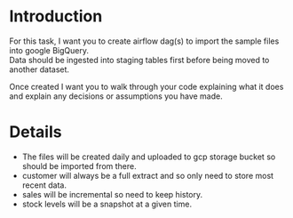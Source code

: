 # Introduction
For this task, I want you to create airflow dag(s) to import the sample files into google BigQuery.   
Data should be ingested into staging tables first before being moved to another dataset.   

Once created I want you to walk through your code explaining what it does and explain any decisions or assumptions you have made.

# Details
- The files will be created daily and uploaded to gcp storage bucket so should be imported from there.   
- customer will always be a full extract and so only need to store most recent data.   
- sales will be incremental so need to keep history.   
- stock levels will be a snapshot at a given time.   